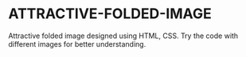 # ATTRACTIVE-FOLDED-IMAGE
Attractive folded image designed using HTML, CSS. Try the code with different images for better understanding.
